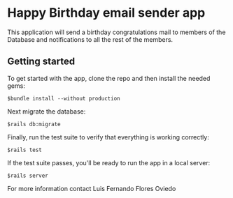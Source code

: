# Happy Birthday email sender app

This application will send a birthday congratulations mail to members of the Database
and notifications to all the rest of the members.

## Getting started

To get started with the app, clone the repo and then install the needed gems:


    $bundle install --without production

Next migrate the database:


    $rails db:migrate


Finally, run the test suite to verify that everything is working correctly:


    $rails test


If the test suite passes, you'll be ready to run the app in a local server:


    $rails server


For more information contact Luis Fernando Flores Oviedo
